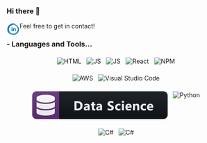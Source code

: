 ### Hi there 👋

<a href="https://www.linkedin.com/in/alvaro-raposo/">
  <img align="left" alt="Linkedin" width="30px" src="https://github.com/alvaroraposo/alvaroraposo/blob/master/linkedinlogo.png" />
</a>
Feel free to get in contact!

### - Languages and Tools...

<p align="center">
 <img src="https://simpleicons.org/icons/html5.svg" alt="HTML" style="vertical-align:top; margin:4px"/>
 <img src="https://simpleicons.org/icons/javascript.svg" alt="JS" style="vertical-align:top; margin:4px"/>
 <img src="https://simpleicons.org/icons/css3.svg" alt="JS" style="vertical-align:top; margin:4px"/>
 <img src="https://simpleicons.org/icons/react.svg" alt="React" style="vertical-align:top; margin:4px"/>
 <img src="https://simpleicons.org/icons/npm.svg" alt="NPM" style="vertical-align:top; margin:4px"/>
</p>
<p align="center">
 <img src="https://simpleicons.org/icons/amazonaws.svg" alt="AWS" style="vertical-align:top; margin:4px"/> 
 <img src="https://simpleicons.org/icons/visualstudiocode.svg" alt="Visual Studio Code" style="vertical-align:top; margin:4px"/>
</p>
<p align="center">
 <img src="https://raw.githubusercontent.com/8bithemant/8bithemant/master/svg/dev/misc/datascience.svg" alt="Data Science" style="vertical-align:top; margin:4px">
 <img src="https://simpleicons.org/icons/python.svg" alt="Python" style="vertical-align:top; margin:4px"> 
</p>
<p align="center">
 <img src="https://simpleicons.org/icons/dot-net.svg" alt="C#" style="vertical-align:top; margin:4px">
 <img src="https://simpleicons.org/icons/csharp.svg" alt="C#" style="vertical-align:top; margin:4px">  
</p>
<!--
**alvaroraposo/alvaroraposo** is a ✨ _special_ ✨ repository because its `README.md` (this file) appears on your GitHub profile.

Here are some ideas to get you started:

- 🔭 I’m currently working on ...
- 🌱 I’m currently learning ...
- 👯 I’m looking to collaborate on ...
- 🤔 I’m looking for help with ...
- 💬 Ask me about ...
- 📫 How to reach me: ...
- 😄 Pronouns: ...
- ⚡ Fun fact: ...
-->
